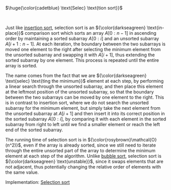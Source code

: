 $\huge{\color{cadetblue} \text{Selec} \text{tion sort}}$

<br/>

Just like [insertion sort](https://github.com/pl3onasm/CLRS/tree/main/algorithms/sorting/insertion-sort), selection sort is an ${\color{darkseagreen} \text{in-place}}$ comparison sort which sorts an array $A[0:n-1]$ in ascending order by maintaining a sorted subarray $A[0:i]$ and an unsorted subarray $A[i+1:n-1]$. At each iteration, the boundary between the two subarrays is moved one element to the right after selecting the minimum element from the unsorted subarray and swapping it with $A[i+1]$, thus extending the sorted subarray by one element. This process is repeated until the entire array is sorted.

The name comes from the fact that we are ${\color{darkseagreen} \text{selec} \text{ting the minimum}}$ element at each step, by performing a linear search through the unsorted subarray, and then place this element at the leftmost position of the unsorted subarray, so that the boundary between the two subarrays can be moved by one element to the right. This is in contrast to insertion sort, where we do not search the unsorted subarray for the minimum element, but simply take the next element from the unsorted subarray at $A[i+1]$ and then insert it into its correct position in the sorted subarray $A[0:i]$, by comparing it with each element in the sorted subarray from right to left until we find a smaller element or reach the left end of the sorted subarray.

The running time of selection sort is in ${\color{rosybrown}\mathcal{O}(n^2)}$, even if the array is already sorted, since we still need to iterate through the entire unsorted part of the array to determine the minimum element at each step of the algorithm. Unlike [bubble sort](https://github.com/pl3onasm/CLRS/tree/main/algorithms/sorting/bubble-sort), selection sort is ${\color{darkseagreen} \text{unstable}}$, since it swaps elements that are not adjacent, thus potentially changing the relative order of elements with the same value.

Implementation: [Selection sort](https://github.com/pl3onasm/CLRS/tree/main/algorithms/sorting/selection-sort/selectionsort.c)
